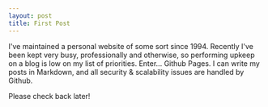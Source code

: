 ```yaml
---
layout: post
title: First Post
---
```


I've maintained a personal website of some sort since 1994. Recently I've been kept very busy, professionally and otherwise, so performing upkeep on a blog is low on my list of priorities. Enter... Github Pages. I can write my posts in Markdown, and all security & scalability issues are handled by Github.

Please check back later!
